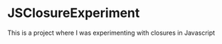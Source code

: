 JSClosureExperiment
===================

This is a project where I was experimenting with closures in Javascript